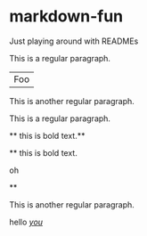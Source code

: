 # markdown-fun

Just playing around with READMEs

This is a regular paragraph.

<table>
    <tr><td>Foo</td></tr>
</table>

This is another regular paragraph.

This is a regular paragraph.

<script>alert('xss');</script>

** this is bold text.**

** this is bold text.</span><p>oh</p><script>alert('xss');</script><span>**

This is another regular paragraph.

hello <a name="n" href="www.google.com">_you_</a>
